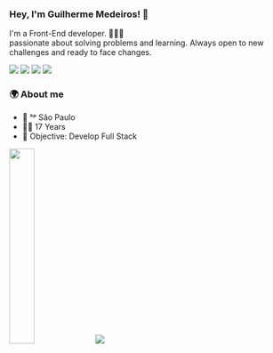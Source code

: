 
### Hey, I'm Guilherme Medeiros!  👋

I'm a Front-End developer. 👨🏻‍💻 <br>
passionate about solving problems and learning. Always open to new challenges and ready to face changes.
<p>
<a href="https://www.linkedin.com/in/guilherme-de-amorim-medeiros-2019341ba/"><img src="https://img.shields.io/badge/LinkedIn-0077B5?style=for-the-badge&logo=linkedin&logoColor=white"/></a> 
<a href="https://twitter.com/Medeirosx_"><img src="https://img.shields.io/badge/Twitter-1DA1F2?style=for-the-badge&logo=twitter&logoColor=white"/></a> 
<!--<a href="https://discord.com/"><img src="https://img.shields.io/badge/Discord-7289DA?style=for-the-badge&logo=discord&logoColor=white"/></a> -->
<a href="mailto:guilhermedeamorimmedeiros@yahoo.com.br?subject=Hello"><img src="https://img.shields.io/badge/Gmail-D14836?style=for-the-badge&logo=gmail&logoColor=white"/></a>
<a href="https://www.instagram.com/md_guilherme/">
 <img src="https://img.shields.io/badge/Instagram-e2725b?style=for-the-badge&logo=Instagram&logoColor=white" />
</a>


### 🌍 About me 
- 📍 ˢᵖ  São Paulo 
- 🧑🏻 17 Years
- 🚀 Objective: Develop Full Stack
 
<img src="https://urubutrix.files.wordpress.com/2013/12/tumblr_m8uwjclps41rdkjxgo1_500.gif" style="width:30%" />
<img src="https://pa1.narvii.com/6403/de2d49ca4dab24fd88c6e4e40431692c7ea8ac51_hq.gif"style="align:left" />
